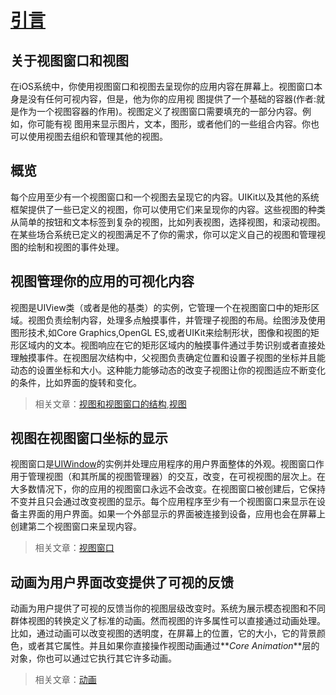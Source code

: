 # [引言](https://developer.apple.com/library/ios/documentation/WindowsViews/Conceptual/ViewPG_iPhoneOS/Introduction/Introduction.html#//apple_ref/doc/uid/TP40009503-CH1-SW2)

## 关于视图窗口和视图  
  在iOS系统中，你使用视图窗口和视图去呈现你的应用内容在屏幕上。视图窗口本身是没有任何可视内容，但是，他为你的应用视
图提供了一个基础的容器(作者:就是作为一个视图容器的作用)。视图定义了视图窗口需要填充的一部分内容。例如，你可能有视
图用来显示图片，文本，图形，或者他们的一些组合内容。你也可以使用视图去组织和管理其他的视图。

## 概览
  每个应用至少有一个视图窗口和一个视图去呈现它的内容。UIKit以及其他的系统框架提供了一些已定义的视图，你可以使用它们来呈现你的内容。这些视图的种类从简单的按钮和文本标签到复杂的视图，比如列表视图，选择视图，和滚动视图。在某些场合系统已定义的视图满足不了你的需求，你可以定义自己的视图和管理视图的绘制和视图的事件处理。  

## 视图管理你的应用的可视化内容
视图是UIView类（或者是他的基类）的实例，它管理一个在视图窗口中的矩形区域。视图负责绘制内容，处理多点触摸事件，并管理子视图的布局。绘图涉及使用图形技术,如Core Graphics,OpenGL ES,或者UIKit来绘制形状，图像和视图的矩形区域内的文本。视图响应在它的矩形区域内的触摸事件通过手势识别或者直接处理触摸事件。在视图层次结构中，父视图负责确定位置和设置子视图的坐标并且能动态的设置坐标和大小。这种能力能够动态的改变子视图让你的视图适应不断变化的条件，比如界面的旋转和变化。

> 相关文章：[视图和视图窗口的结构](https://developer.apple.com/library/ios/documentation/WindowsViews/Conceptual/ViewPG_iPhoneOS/WindowsandViews/WindowsandViews.html#//apple_ref/doc/uid/TP40009503-CH2-SW1),[视图](https://developer.apple.com/library/ios/documentation/WindowsViews/Conceptual/ViewPG_iPhoneOS/CreatingViews/CreatingViews.html#//apple_ref/doc/uid/TP40009503-CH5-SW1)

## 视图在视图窗口坐标的显示
视图窗口是[UIWindow](https://developer.apple.com/library/ios/documentation/UIKit/Reference/UIWindow_Class/index.html#//apple_ref/occ/cl/UIWindow)的实例并处理应用程序的用户界面整体的外观。视图窗口作用于管理视图（和其所属的视图管理器）的交互，改变，在可视视图的层次上。在大多数情况下，你的应用的视图窗口永远不会改变。在视图窗口被创建后，它保持不变并且只会通过改变视图的显示。每个应用程序至少有一个视图窗口来显示在设备主界面的用户界面。如果一个外部显示的界面被连接到设备，应用也会在屏幕上创建第二个视图窗口来呈现内容。

> 相关文章：[视图窗口](https://developer.apple.com/library/ios/documentation/WindowsViews/Conceptual/ViewPG_iPhoneOS/CreatingWindows/CreatingWindows.html#//apple_ref/doc/uid/TP40009503-CH4-SW1)

## 动画为用户界面改变提供了可视的反馈
动画为用户提供了可视的反馈当你的视图层级改变时。系统为展示模态视图和不同群体视图的转换定义了标准的动画。然而视图的许多属性可以直接通过动画处理。比如，通过动画可以改变视图的透明度，在屏幕上的位置，它的大小，它的背景颜色，或者其它属性。并且如果你直接操作视图动画通过**_Core Animation_**层的对象，你也可以通过它执行其它许多动画。

> 相关文章：[动画](https://developer.apple.com/library/ios/documentation/WindowsViews/Conceptual/ViewPG_iPhoneOS/AnimatingViews/AnimatingViews.html#//apple_ref/doc/uid/TP40009503-CH6-SW1)

